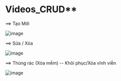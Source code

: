 # Videos_CRUD**
==> Tạo Mới

![image](https://github.com/Vquang201/Videos_CRUD/assets/86041274/aacb5b47-9806-47e4-994c-32d0479aa411)

==> Sửa / Xóa 

![image](https://github.com/Vquang201/Videos_CRUD/assets/86041274/17a71069-55d9-4cc5-bdbf-956ec9b2d062)

==> Thùng rác (Xóa mềm) -- Khôi phục/Xóa vĩnh viễn

![image](https://github.com/Vquang201/Videos_CRUD/assets/86041274/162794ef-fee6-48c4-b1b7-7817af93f64e)


